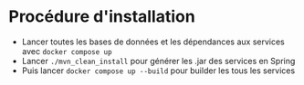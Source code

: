 # Procédure d'installation
- Lancer toutes les bases de données et les dépendances aux services avec `docker compose up` 
- Lancer `./mvn_clean_install` pour générer les .jar des services en Spring
- Puis lancer `docker compose up --build` pour builder les tous les services